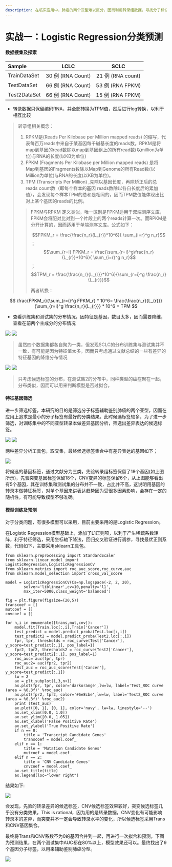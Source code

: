 ```yaml
---
description: 在临床应用中，肺癌的两个亚型难以区分，因而利用转录组数据，寻找分子标记来辅助鉴别肺癌的两个亚型。
---
```


# 实战一：Logistic Regression分类预测

#### 数据搜集及探索

| Sample | LCLC | SCLC |
| :--- | :---: | :---: |
| TrainDataSet | 30 例 \(RNA Count\) | 21 例 \(RNA count\) |
| TestDataSet | 66 例 \(RNA Count\) | 53 例 \(RNA FPKM\) |
| Test2DataSet | 66 例 \(RNA Count\) | 15 例 \(RNA FPKM\) |

* 转录数据只保留编码RNA，并全部转换为TPM值，然后进行log转换，以利于相互比较

> 转录组相关概念：
>
> 1. RPKM是\(Reads Per Kilobase per Million mapped reads\) 的缩写，代表每百万reads中来自于某基因每千碱基长度的reads数。RPKM是将map到基因的read数除以map到基因组上的所有read数\(以million为单位\)与RNA的长度\(以KB为单位\)
> 2. FPKM \(Fragments Per Kilobase per Million mapped reads\) 是将Map到基因的Fragments数除以Map到Genome的所有Read数\(以Million为单位\)与RNA的长度\(以KB为单位\)。
> 3. TPM \(Transcripts Per Million\) ,先除以基因长度，再除矫正后的总reads count数（即每个样本的基因 reads数除以各自长度后的累加值），会发现每个样本TPM的总和是相同的，因而TPM数值能体现出比对上某个基因的reads的比例。
>
> > FPKM与RPKM 定义类似，唯一区别是FPKM适用于双端测序文库，FPKM会将配对比对到一个片段上的两个reads计算一次。而RPKM是分开计算的，因而适用于单端测序文库。公式如下：
> >
> > $$FPKM_r = \frac{\frac{n_r}{L_{r}}*10^6}{ \sum_{i=r}^g n_r}$$ ； $$\sum_{r=i} FPKM_r = \frac{\sum_{r=i}^g\frac{n_r}{L_{r}}*10^6}{ \sum_{i=r}^g n_r}$$ ； $$TPM_r = \frac{\frac{n_r}{L_{r}}*10^6}{\sum_{r=i}^g \frac{n_r}{L_{r}}}$$
> >
> > 两者转换：

$$
\frac{FPKM_r}{\sum_{r=i}^g FPKM_r} * 10^6= \frac{\frac{n_r}{L_{r}}}{\sum_{r=i}^g \frac{n_r}{L_{r}}} * 10^6 = TPM
$$

* 查看训练集和测试集的分布情况，因特征是基因，数目太多，因而需要降维，查看在前两个主成分的分布情况

![](../.gitbook/assets/testpca.png) ![](../.gitbook/assets/test2pca%20%281%29.png)

> 虽然四个数据集都各自聚为一类，但发现SCLC的分布训练集与测试集并不一致，有可能是因为特征值太多，因而只考虑通过文献总结的一些有差异的特征基因的降维分布情况

![](../.gitbook/assets/testcandidatepca%20%281%29.png) ![](../.gitbook/assets/test2candidatepca%20%281%29.png)

> 只考虑候选标签的分布，在测试集2的分布中，同种类型的癌症聚在一起，分布类似，因而可以用来判断模型是否过拟合。

#### 特征基因筛选

进一步筛选标签，本研究的目的是筛选分子标签辅助鉴别肺癌的两个亚型，因而在应用上追求是最小的分子标签有最好的分类结果。此时候选标签较多，为了进一步筛选，对训练集中的不同亚型转录本做差异基因分析，筛选出差异表达的候选标签。

![](../.gitbook/assets/deseq%20%281%29.png) ![](../.gitbook/assets/edger.png)

两种差异分析工具包，取交集，最终候选标签集合中有差异表达的基因如下；

![](../.gitbook/assets/trans.png)

将候选的基因标签，通过文献分为三类，先验转录组标签保留了18个基因\(如上图所示\)，先验突变基因标签保留18个，CNV变异的标签保留6个，从上图能够看出有5个基因，其在训练集和测试集的分布并不一致，占比并不高，这说明用基因的转录本做特征标签，对单个基因来讲表达趋势因为受很多因素影响，会存在一定的随机性，有可能导致模型不够准确。

#### 模型训练及预测

对于分类问题，有很多模型可以采用，目前主要采用的是Logistic Regression。

在Logistic Regression模型基础上，添加了L1正则项，以利于产生稀疏系数矩阵，利于特征筛选，采用坐标轴下降法，回归交叉验证进行调参，寻找最优正则系数，代码如下，主要采用sklearn工具包。

```text
from sklearn.preprocessing import StandardScaler
from sklearn.linear_model import LogisticRegression,LogisticRegressionCV
from sklearn.metrics import roc_auc_score,roc_curve,auc
from sklearn.model_selection import cross_val_score

model = LogisticRegressionCV(Cs=np.logspace(-2, 2, 20), 
        solver='liblinear',cv=10,penalty='l1',
        max_iter=5000,class_weight='balanced')

fig = plt.figure(figsize=(20,5))
transcoef = []
mutcoef = []
cnvcoef = []

for n,i in enumerate([trans,mut,cnv]):
    model.fit(Train.loc[:,i],Train['Cancer'])
    test_predict = model.predict_proba(Test.loc[:,i])
    test_predict2 = model.predict_proba(Test2.loc[:,i])
    fpr, tpr, thresholds = roc_curve(Test['Cancer'], y_score=test_predict[:,1], pos_label=1)
    fpr2, tpr2, thresholds2 = roc_curve(Test2['Cancer'], y_score=test_predict2[:,1], pos_label=1)
    roc_auc= auc(fpr, tpr)
    roc_auc2= auc(fpr2, tpr2)
    test_auc = roc_auc_score(Test['Cancer'], y_score=test_predict[:,1])
    lw = 2
    ax = plt.subplot(1,3,n+1)
    ax.plot(fpr, tpr, color='darkorange',lw=lw, label='Test_ROC curve (area = %0.3f)' %roc_auc)
    ax.plot(fpr2, tpr2, color='#6e8cbe',lw=lw, label='Test2_ROC curve (area = %0.3f)' %roc_auc2)
    print (test_auc)
    ax.plot([0, 1], [0, 1], color='navy', lw=lw, linestyle='--')
    ax.set_xlim([0.0, 1.0])
    ax.set_ylim([0.0, 1.05])
    ax.set_xlabel('False Positive Rate')
    ax.set_ylabel('True Positive Rate')
    if n == 0:
        title = 'Transcript Candidate Genes'
        transcoef = model.coef_
    elif n == 1:
        title = 'Mutation Candidate Genes'
        mutcoef = model.coef_
    elif n == 2:
        title = 'CNV Candidate Genes'
        cnvcoef = model.coef_
    ax.set_title(title)
    ax.legend(loc="lower right")
```

结果如下:

![](../.gitbook/assets/lr%20%281%29.png)

会发现，先验的转录差异的候选标签，CNV候选标签效果较好，突变候选标签几乎没有分类效果，This is rational，因为用的是转录数据，CNV变化有可能影响转录本的差异，而突变并不一定会导致转录水平的变化，所以候选标签采用Trans和CNV基因集合。

最终将Trans和CNV系数不为0的基因合并到一起，再进行一次拟合和预测，下图为预测结果，在两个测试集中AUC都在80%以上，模型效果还可以。最终找出了9个基因分子标签，以用来辅助鉴别肺癌分型。

![](../.gitbook/assets/lr2.png)

